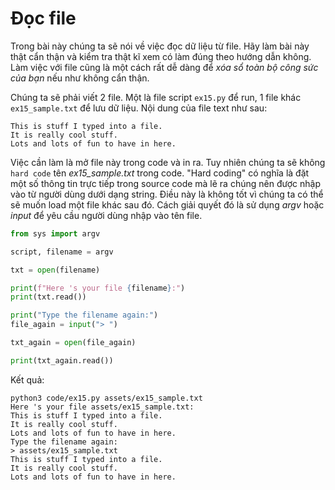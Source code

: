 # Đọc file

Trong bài này chúng ta sẽ nói về việc đọc dữ liệu từ file. Hãy làm bài này thật cẩn thận và kiểm tra thật kĩ xem có làm đúng theo hướng dẫn không. Làm việc với file cũng là một cách rất dễ dàng để _xóa sổ toàn bộ công sức của bạn_ nếu như không cẩn thận.

Chúng ta sẽ phải viết 2 file. Một là file script `ex15.py` để run, 1 file khác `ex15_sample.txt` để lưu dữ liệu. Nội dung của file text như sau:

```
This is stuff I typed into a file.
It is really cool stuff.
Lots and lots of fun to have in here.
```

Việc cần làm là mở file này trong code và in ra. Tuy nhiên chúng ta sẽ không `hard code` tên _ex15_sample.txt_ trong code. "Hard coding" có nghĩa là đặt một số thông tin trực tiếp trong source code mà lẽ ra chúng nên được nhập vào từ người dùng dưới dạng string. Điều này là không tốt vì chúng ta có thể sẽ muốn load một file khác sau đó. Cách giải quyết đó là sử dụng _argv_ hoặc _input_ để yêu cầu người dùng nhập vào tên file.

```py
from sys import argv

script, filename = argv

txt = open(filename)

print(f"Here 's your file {filename}:")
print(txt.read())

print("Type the filename again:")
file_again = input("> ")

txt_again = open(file_again)

print(txt_again.read())
```

Kết quả:

```
python3 code/ex15.py assets/ex15_sample.txt
Here 's your file assets/ex15_sample.txt:
This is stuff I typed into a file.
It is really cool stuff.
Lots and lots of fun to have in here.
Type the filename again:
> assets/ex15_sample.txt
This is stuff I typed into a file.
It is really cool stuff.
Lots and lots of fun to have in here.
```
